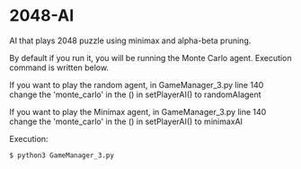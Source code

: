 # 2048-AI
AI that plays 2048 puzzle using minimax and alpha-beta pruning.

By default if you run it, you will be running the Monte Carlo agent. Execution command is written below.

If you want to play the random agent, in GameManager_3.py line 140 change the 'monte_carlo' in the () in setPlayerAI() to randomAIagent

If you want to play the Minimax agent, in GameManager_3.py line 140 change the 'monte_carlo' in the () in setPlayerAI() to minimaxAI

Execution:
```bash
$ python3 GameManager_3.py
```
